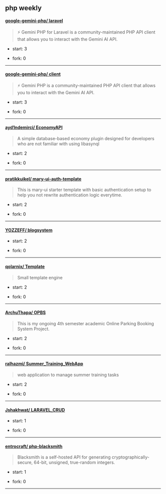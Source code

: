 ## php weekly

#### [google-gemini-php/ laravel](https://github.com/google-gemini-php/laravel)
>  ⚡️ Gemini PHP for Laravel is a community-maintained PHP API client that allows you to interact with the Gemini AI API.
+ start: 3
+ fork: 0
---
#### [google-gemini-php/ client](https://github.com/google-gemini-php/client)
>  ⚡️ Gemini PHP is a community-maintained PHP API client that allows you to interact with the Gemini AI API.
+ start: 3
+ fork: 0
---
#### [ayd1ndemirci/ EconomyAPI](https://github.com/ayd1ndemirci/EconomyAPI)
>  A simple database-based economy plugin designed for developers who are not familiar with using libasynql
+ start: 2
+ fork: 0
---
#### [pratikkuikel/ mary-ui-auth-template](https://github.com/pratikkuikel/mary-ui-auth-template)
>  This is mary-ui starter template with basic authentication setup to help you not rewrite authentication logic everytime.
+ start: 2
+ fork: 0
---
#### [YOZZEFF/ blogsystem](https://github.com/YOZZEFF/blogsystem)
>  
+ start: 2
+ fork: 0
---
#### [qolarnix/ Template](https://github.com/qolarnix/Template)
>  Small template engine
+ start: 2
+ fork: 0
---
#### [ArchuThapa/ OPBS](https://github.com/ArchuThapa/OPBS)
>  This is my ongoing 4th semester academic  Online Parking Booking System Project.
+ start: 2
+ fork: 0
---
#### [ralhazmi/ Summer_Training_WebApp](https://github.com/ralhazmi/Summer_Training_WebApp)
>  web application to manage summer training tasks  
+ start: 2
+ fork: 0
---
#### [Jshakhwat/ LARAVEL_CRUD](https://github.com/Jshakhwat/LARAVEL_CRUD)
>  
+ start: 1
+ fork: 0
---
#### [entrocraft/ php-blacksmith](https://github.com/entrocraft/php-blacksmith)
>  Blacksmith is a self-hosted API for generating cryptographically-secure, 64-bit, unsigned, true-random integers.
+ start: 1
+ fork: 0
---